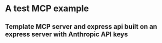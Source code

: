 # A test MCP example
## Template MCP server and express api built on an express server with Anthropic API keys